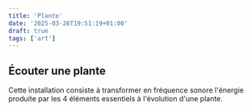 ```yaml
---
title: 'Plante'
date: '2025-03-26T19:51:19+01:00'
draft: true
tags: ['art']
---
```

## Écouter une plante

Cette installation consiste à transformer en fréquence sonore l'énergie produite par les 4 éléments  essentiels à l'évolution d'une plante. 
